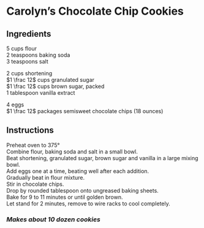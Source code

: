 # Carolyn’s Chocolate Chip Cookies

## Ingredients
$5$ cups flour  
$2$ teaspoons baking soda  
$3$ teaspoons salt  

$2$ cups shortening  
$1 \frac 12$ cups granulated sugar  
$1 \frac 12$ cups brown sugar, packed  
$1$ tablespoon vanilla extract  

$4$ eggs  
$1 \frac 12$ packages semisweet chocolate chips (18 ounces)  

## Instructions
Preheat oven to 375&deg;  
Combine flour, baking soda and salt in a small bowl.  
Beat shortening, granulated sugar, brown sugar and vanilla in a large mixing bowl.  
Add eggs one at a time, beating well after each addition.  
Gradually beat in flour mixture.  
Stir in chocolate chips.  
Drop by rounded tablespoon onto ungreased baking sheets.  
Bake for 9 to 11 minutes or until golden brown.  
Let stand for 2 minutes, remove to wire racks to cool completely.  

### *Makes about 10 dozen cookies*